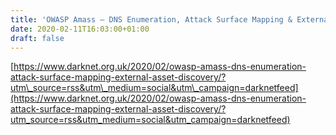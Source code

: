 ```yaml
---
title: 'OWASP Amass – DNS Enumeration, Attack Surface Mapping & External Asset Discovery'
date: 2020-02-11T16:03:00+01:00
draft: false
---
```


[https://www.darknet.org.uk/2020/02/owasp-amass-dns-enumeration-attack-surface-mapping-external-asset-discovery/?utm\_source=rss&utm\_medium=social&utm\_campaign=darknetfeed](https://www.darknet.org.uk/2020/02/owasp-amass-dns-enumeration-attack-surface-mapping-external-asset-discovery/?utm_source=rss&utm_medium=social&utm_campaign=darknetfeed)